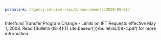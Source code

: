 ```yaml
---
permalink: /agency-service-reps/announcements/2008-05-01/
---
```


Interfund Transfer Program Change - Limits on IFT Requests effective May 1, 2008. Read [Bulletin 08-4]({{ site.baseurl }}/bulletins/08-4.pdf) for more information.
